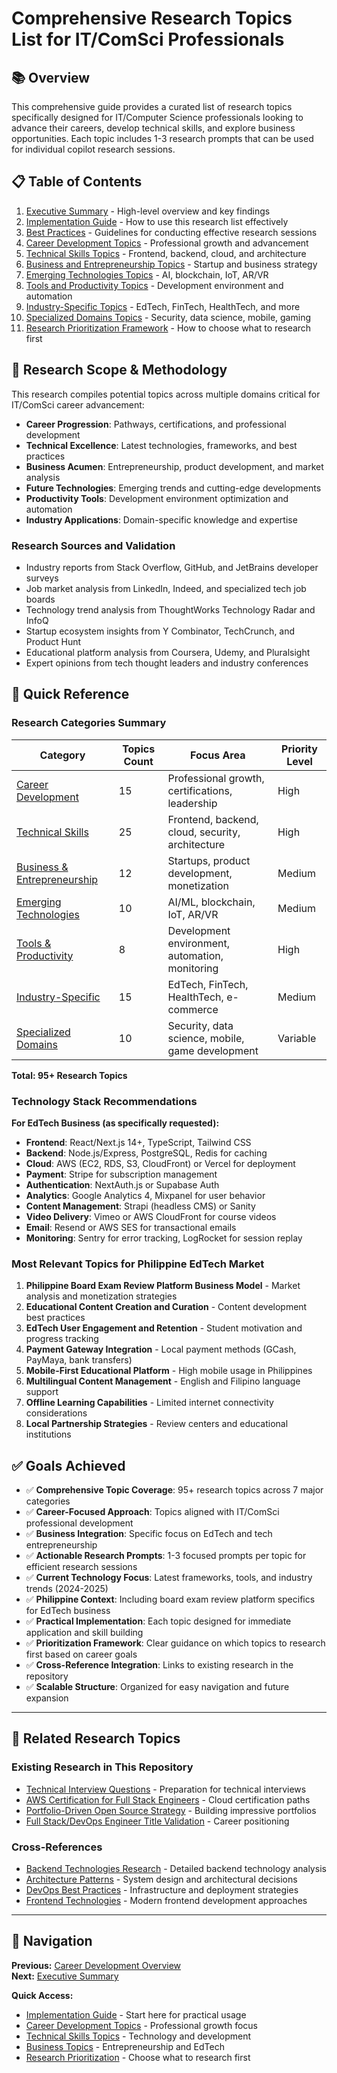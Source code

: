 # Comprehensive Research Topics List for IT/ComSci Professionals

## 📚 Overview

This comprehensive guide provides a curated list of research topics specifically designed for IT/Computer Science professionals looking to advance their careers, develop technical skills, and explore business opportunities. Each topic includes 1-3 research prompts that can be used for individual copilot research sessions.

## 📋 Table of Contents

1. [Executive Summary](./executive-summary.md) - High-level overview and key findings
2. [Implementation Guide](./implementation-guide.md) - How to use this research list effectively
3. [Best Practices](./best-practices.md) - Guidelines for conducting effective research sessions
4. [Career Development Topics](./career-development-topics.md) - Professional growth and advancement
5. [Technical Skills Topics](./technical-skills-topics.md) - Frontend, backend, cloud, and architecture
6. [Business and Entrepreneurship Topics](./business-entrepreneurship-topics.md) - Startup and business strategy
7. [Emerging Technologies Topics](./emerging-technologies-topics.md) - AI, blockchain, IoT, AR/VR
8. [Tools and Productivity Topics](./tools-productivity-topics.md) - Development environment and automation
9. [Industry-Specific Topics](./industry-specific-topics.md) - EdTech, FinTech, HealthTech, and more
10. [Specialized Domains Topics](./specialized-domains-topics.md) - Security, data science, mobile, gaming
11. [Research Prioritization Framework](./research-prioritization-framework.md) - How to choose what to research first

## 🎯 Research Scope & Methodology

This research compiles potential topics across multiple domains critical for IT/ComSci career advancement:

- **Career Progression**: Pathways, certifications, and professional development
- **Technical Excellence**: Latest technologies, frameworks, and best practices
- **Business Acumen**: Entrepreneurship, product development, and market analysis
- **Future Technologies**: Emerging trends and cutting-edge developments
- **Productivity Tools**: Development environment optimization and automation
- **Industry Applications**: Domain-specific knowledge and expertise

### Research Sources and Validation
- Industry reports from Stack Overflow, GitHub, and JetBrains developer surveys
- Job market analysis from LinkedIn, Indeed, and specialized tech job boards
- Technology trend analysis from ThoughtWorks Technology Radar and InfoQ
- Startup ecosystem insights from Y Combinator, TechCrunch, and Product Hunt
- Educational platform analysis from Coursera, Udemy, and Pluralsight
- Expert opinions from tech thought leaders and industry conferences

## 🚀 Quick Reference

### Research Categories Summary

| Category | Topics Count | Focus Area | Priority Level |
|----------|-------------|------------|----------------|
| [Career Development](./career-development-topics.md) | 15 | Professional growth, certifications, leadership | High |
| [Technical Skills](./technical-skills-topics.md) | 25 | Frontend, backend, cloud, security, architecture | High |
| [Business & Entrepreneurship](./business-entrepreneurship-topics.md) | 12 | Startups, product development, monetization | Medium |
| [Emerging Technologies](./emerging-technologies-topics.md) | 10 | AI/ML, blockchain, IoT, AR/VR | Medium |
| [Tools & Productivity](./tools-productivity-topics.md) | 8 | Development environment, automation, monitoring | High |
| [Industry-Specific](./industry-specific-topics.md) | 15 | EdTech, FinTech, HealthTech, e-commerce | Medium |
| [Specialized Domains](./specialized-domains-topics.md) | 10 | Security, data science, mobile, game development | Variable |

**Total: 95+ Research Topics**

### Technology Stack Recommendations

**For EdTech Business (as specifically requested):**
- **Frontend**: React/Next.js 14+, TypeScript, Tailwind CSS
- **Backend**: Node.js/Express, PostgreSQL, Redis for caching
- **Cloud**: AWS (EC2, RDS, S3, CloudFront) or Vercel for deployment
- **Payment**: Stripe for subscription management
- **Authentication**: NextAuth.js or Supabase Auth
- **Analytics**: Google Analytics 4, Mixpanel for user behavior
- **Content Management**: Strapi (headless CMS) or Sanity
- **Video Delivery**: Vimeo or AWS CloudFront for course videos
- **Email**: Resend or AWS SES for transactional emails
- **Monitoring**: Sentry for error tracking, LogRocket for session replay

### Most Relevant Topics for Philippine EdTech Market

1. **Philippine Board Exam Review Platform Business Model** - Market analysis and monetization strategies
2. **Educational Content Creation and Curation** - Content development best practices
3. **EdTech User Engagement and Retention** - Student motivation and progress tracking
4. **Payment Gateway Integration** - Local payment methods (GCash, PayMaya, bank transfers)
5. **Mobile-First Educational Platform** - High mobile usage in Philippines
6. **Multilingual Content Management** - English and Filipino language support
7. **Offline Learning Capabilities** - Limited internet connectivity considerations
8. **Local Partnership Strategies** - Review centers and educational institutions

## ✅ Goals Achieved

- ✅ **Comprehensive Topic Coverage**: 95+ research topics across 7 major categories
- ✅ **Career-Focused Approach**: Topics aligned with IT/ComSci professional development
- ✅ **Business Integration**: Specific focus on EdTech and tech entrepreneurship
- ✅ **Actionable Research Prompts**: 1-3 focused prompts per topic for efficient research sessions
- ✅ **Current Technology Focus**: Latest frameworks, tools, and industry trends (2024-2025)
- ✅ **Philippine Context**: Including board exam review platform specifics for EdTech business
- ✅ **Practical Implementation**: Each topic designed for immediate application and skill building
- ✅ **Prioritization Framework**: Clear guidance on which topics to research first based on career goals
- ✅ **Cross-Reference Integration**: Links to existing research in the repository
- ✅ **Scalable Structure**: Organized for easy navigation and future expansion

---

## 🔗 Related Research Topics

### Existing Research in This Repository
- [Technical Interview Questions](../technical-interview-questions/README.md) - Preparation for technical interviews
- [AWS Certification for Full Stack Engineers](../aws-certification-fullstack-devops/README.md) - Cloud certification paths
- [Portfolio-Driven Open Source Strategy](../portfolio-driven-open-source-strategy/README.md) - Building impressive portfolios
- [Full Stack/DevOps Engineer Title Validation](../fullstack-devops-engineer-title-validation/README.md) - Career positioning

### Cross-References
- [Backend Technologies Research](../../backend/README.md) - Detailed backend technology analysis
- [Architecture Patterns](../../architecture/README.md) - System design and architectural decisions
- [DevOps Best Practices](../../devops/README.md) - Infrastructure and deployment strategies
- [Frontend Technologies](../../frontend/README.md) - Modern frontend development approaches

---

## 📖 Navigation

**Previous:** [Career Development Overview](../README.md)  
**Next:** [Executive Summary](./executive-summary.md)

**Quick Access:**
- [Implementation Guide](./implementation-guide.md) - Start here for practical usage
- [Career Development Topics](./career-development-topics.md) - Professional growth focus
- [Technical Skills Topics](./technical-skills-topics.md) - Technology and development
- [Business Topics](./business-entrepreneurship-topics.md) - Entrepreneurship and EdTech
- [Research Prioritization](./research-prioritization-framework.md) - Choose what to research first